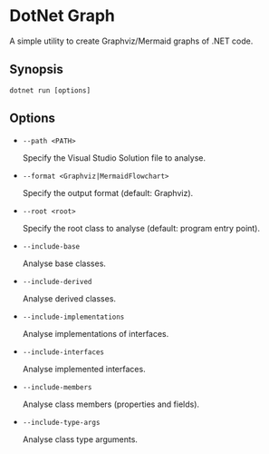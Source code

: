 # DotNet Graph

A simple utility to create Graphviz/Mermaid graphs of .NET code.

## Synopsis

```
dotnet run [options]
```

## Options

- `--path <PATH>`

  Specify the Visual Studio Solution file to analyse.

- `--format <Graphviz|MermaidFlowchart>`

  Specify the output format (default: Graphviz).

- `--root <root>`

  Specify the root class to analyse (default: program entry point).

- `--include-base`

  Analyse base classes.

- `--include-derived`

  Analyse derived classes.

- `--include-implementations`

  Analyse implementations of interfaces.

- `--include-interfaces`

  Analyse implemented interfaces.

- `--include-members`

  Analyse class members (properties and fields).

- `--include-type-args`

  Analyse class type arguments.
